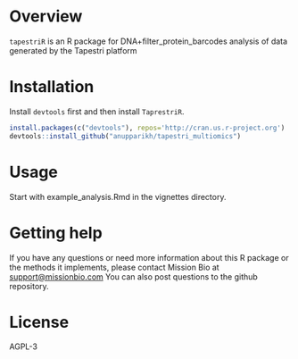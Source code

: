 # Overview
`tapestriR` is an R package for DNA+filter_protein_barcodes analysis of data generated by the Tapestri platform

# Installation

Install `devtools` first and then install `TaprestriR`. 

```r
install.packages(c("devtools"), repos='http://cran.us.r-project.org')
devtools::install_github("anupparikh/tapestri_multiomics")

```

# Usage

Start with example_analysis.Rmd in the vignettes directory. 


# Getting help
If you have any questions or need more information about this R package or the methods it implements, please contact Mission Bio at support@missionbio.com
You can also post questions to the github repository. 
# License
AGPL-3
